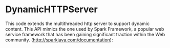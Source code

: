 # DynamicHTTPServer

This code extends the multithreaded http server to support dynamic content.
This API  mimics the one used by Spark Framework, a popular web service framework that has been gaining significant traction within the Web community.  (http://sparkjava.com/documentation):
